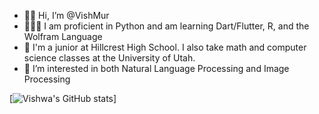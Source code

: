 - 👋🏾 Hi, I’m @VishMur
- 👨🏾‍💻 I am proficient in Python and am learning Dart/Flutter, R, and the Wolfram Language
- 🏫 I'm a junior at Hillcrest High School. I also take math and computer science classes at the University of Utah.
- 🤔 I’m interested in both Natural Language Processing and Image Processing

[![Vishwa's GitHub stats](https://github-readme-stats.vercel.app/api?username=vishmur&theme=gotham&show_icons=true)]

<!---
VishMur/VishMur is a ✨ special ✨ repository because its `README.md` (this file) appears on your GitHub profile.
You can click the Preview link to take a look at your changes.
--->
